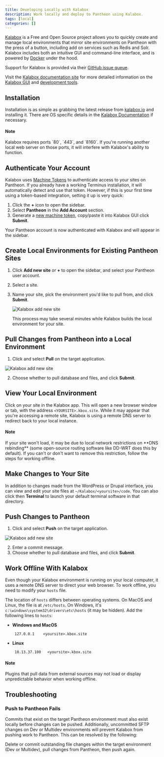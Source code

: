 ```yaml
---
title: Developing Locally with Kalabox
description: Work locally and deploy to Pantheon using Kalabox.  
tags: [local]
categories: []
---
```

[Kalabox](http://www.kalabox.io/) is a Free and Open Source project allows you to quickly create and manage local environments that mirror site environments on Pantheon with the press of a button, including add on services such as Redis and Solr. Kalabox includes both an intuitive GUI and  command-line interface, and is powered by [Docker](https://www.docker.com/) under the hood.

Support for Kalabox is provided via their [GitHub issue queue](https://github.com/kalabox/kalabox).

Visit the [Kalabox documentation site](http://pantheon.kalabox.io/en/stable/) for more detailed information on the [Kalabox GUI](http://pantheon.kalabox.io/en/stable/users/gui/) and [development tools](http://pantheon.kalabox.io/en/stable/users/tooling/).

## Installation
Installation is as simple as grabbing the latest release from [kalabox.io](http://www.kalabox.io/) and installing it. There are OS specific details in the [Kalabox Documentation](http://docs.kalabox.io/en/stable/users/install/) if necessary.

<div class="alert alert-info" role="alert">
<h4 class="info">Note</h4>
<p markdown="1">Kalabox requires ports `80`, `443`, and `8160`. If you're running another local web server on those ports, it will interfere with Kalabox's ability to function.</p></div>

## Authenticate Your Account
Kalabox uses [Machine Tokens](/docs/machine-tokens) to authenticate access to your sites on Pantheon. If you already have a working Terminus installation, it will automatically detect and use that token. However, if this is your first time using a token-based integration, setting it up is very quick:

1. Click the **+** icon to open the sidebar.
2. Select **Pantheon** in the **Add Account** section.
3. Generate a [new machine token](https://dashboard.pantheon.io/machine-token/create/Kalabox), copy/paste it into Kalabox GUI click **Submit**.

Your Pantheon account is now authenticated with Kalabox and will appear in the sidebar.

## Create Local Environments for Existing Pantheon Sites
1.  Click **Add new site** or **+** to open the sidebar, and select your Pantheon user account.
2.  Select a site.
3.  Name your site, pick the environment you'd like to pull from, and click **Submit**.

    ![Kalabox add new site](/source/docs/assets/images/kalabox-add-site.png)

    This process may take several minutes while Kalabox builds the local environment for your site.

## Pull Changes from Pantheon into a Local Environment
1. Click <em class="fa fa-cog"></em> and select **Pull** on the target application.

 ![Kalabox add new site](/source/docs/assets/images/kalabox-action-pull.png)

2. Choose whether to pull database and files, and click **Submit**.

## View Your Local Environment

Click on your site in the Kalabox app. This will open a new browser window or tab, with the address `<YOURSITE>.kbox.site`. While it may appear that you're accessing a remote site, Kalabox is using a remote DNS server to redirect back to your local instance.

<div class="alert alert-info" role="alert">
<h4 class="info">Note</h4>
<p markdown="1">If your site won't load, it may be due to local network restrictions on **DNS rebinding** (some open-source routing software like DD-WRT does this by default). If you can't or don't want to remove this restriction, follow the steps for working offline.</p></div>

## Make Changes to Your Site

In addition to changes made from the WordPress or Drupal interface, you can view and edit your site files at `~/Kalabox/<yoursite>/code`. You can also click <em class="fa fa-cog"></em> then **<em class="fa fa-terminal"></em>Terminal** to launch your default terminal software in that directory.

## Push Changes to Pantheon
1. Click <em class="fa fa-cog"></em> and select **Push** on the target application.

 ![Kalabox add new site](/source/docs/assets/images/kalabox-action-push.png)

2. Enter a commit message.
3. Choose whether to pull database and files, and click **Submit**.

## Work Offline With Kalabox

Even though your Kalabox environment is running on your local computer, it uses a remote DNS server to direct your web browser. To work offline, you need to modify your `hosts` file.

The location of `hosts` differs between operating systems. On MacOS and Linux, the file is at `/etc/hosts`. On Windows, it's `c:\windows\system32\drivers\etc\hosts` (it may be hidden). Add the following lines to `hosts`:

 - **Windows and MacOS**

        127.0.0.1    <yoursite>.kbox.site


 - **Linux**

        10.13.37.100   <yoursite>.kbox.site

<div class="alert alert-info" role="alert">
<h4 class="info">Note</h4>
<p markdown="1">Plugins that pull data from external sources may not load or display unpredictable behavior when working offline.</p></div>

## Troubleshooting

### Push to Pantheon Fails
Commits that exist on the target Pantheon environment must also exist locally before changes can be pushed. Additionally, uncommitted SFTP changes on Dev or Multidev environments will prevent Kalabox from pushing work to Pantheon. This can be resolved by the following:

Delete or commit outstanding file changes within the target environment (Dev or Multidev), pull changes from Pantheon, then push again.
